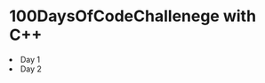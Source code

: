 <h1> 100DaysOfCodeChallenege with C++ </h1>

<td>
  <tr>
    <li> Day 1 </li>
  <li> Day 2 </li>
  </tr>
  
</td>
